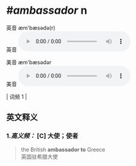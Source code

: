 # ***\#ambassador*** n
英音 æm'bæsədə(r)  
英音
<audio src="./media/ambassador-B.aac" controls="controls"></audio>

美音 æm'bæsədər  
美音
<audio src="./media/ambassador.aac" controls="controls"></audio>



| 词频 1 |  

英文释义
---
### 1.*高义频：* **[C] 大使；使者**  

 > the British **ambassador to** Greece  
 > 英国驻希腊大使    


